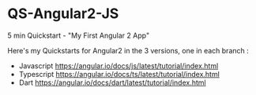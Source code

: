 # QS-Angular2-JS
5 min Quickstart - "My First Angular 2 App"

Here's my Quickstarts for Angular2 in the 3 versions, one in each branch :
  * Javascript  https://angular.io/docs/js/latest/tutorial/index.html
  * Typescript  https://angular.io/docs/ts/latest/tutorial/index.html
  * Dart        https://angular.io/docs/dart/latest/tutorial/index.html
